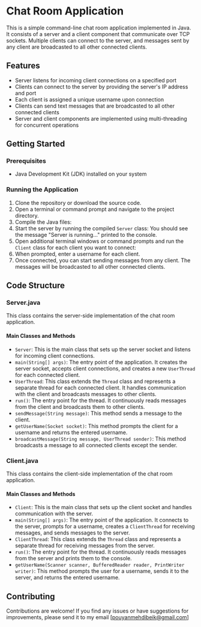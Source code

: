 # Chat Room Application

This is a simple command-line chat room application implemented in Java. It consists of a server and a client component that communicate over TCP sockets. Multiple clients can connect to the server, and messages sent by any client are broadcasted to all other connected clients.

## Features

- Server listens for incoming client connections on a specified port
- Clients can connect to the server by providing the server's IP address and port
- Each client is assigned a unique username upon connection
- Clients can send text messages that are broadcasted to all other connected clients
- Server and client components are implemented using multi-threading for concurrent operations

## Getting Started

### Prerequisites

- Java Development Kit (JDK) installed on your system

### Running the Application

1. Clone the repository or download the source code.
2. Open a terminal or command prompt and navigate to the project directory.
3. Compile the Java files:
4. Start the server by running the compiled `Server` class:
You should see the message "Server is running..." printed to the console.
5. Open additional terminal windows or command prompts and run the `Client` class for each client you want to connect:
6. When prompted, enter a username for each client.
7. Once connected, you can start sending messages from any client. The messages will be broadcasted to all other connected clients.

## Code Structure

### Server.java

This class contains the server-side implementation of the chat room application.

#### Main Classes and Methods

- `Server`: This is the main class that sets up the server socket and listens for incoming client connections.
- `main(String[] args)`: The entry point of the application. It creates the server socket, accepts client connections, and creates a new `UserThread` for each connected client.
- `UserThread`: This class extends the `Thread` class and represents a separate thread for each connected client. It handles communication with the client and broadcasts messages to other clients.
- `run()`: The entry point for the thread. It continuously reads messages from the client and broadcasts them to other clients.
- `sendMessage(String message)`: This method sends a message to the client.
- `getUserName(Socket socket)`: This method prompts the client for a username and returns the entered username.
- `broadcastMessage(String message, UserThread sender)`: This method broadcasts a message to all connected clients except the sender.

### Client.java

This class contains the client-side implementation of the chat room application.

#### Main Classes and Methods

- `Client`: This is the main class that sets up the client socket and handles communication with the server.
- `main(String[] args)`: The entry point of the application. It connects to the server, prompts for a username, creates a `ClientThread` for receiving messages, and sends messages to the server.
- `ClientThread`: This class extends the `Thread` class and represents a separate thread for receiving messages from the server.
- `run()`: The entry point for the thread. It continuously reads messages from the server and prints them to the console.
- `getUserName(Scanner scanner, BufferedReader reader, PrintWriter writer)`: This method prompts the user for a username, sends it to the server, and returns the entered username.

## Contributing

Contributions are welcome! If you find any issues or have suggestions for improvements, please send it to my email [pouyanmehdibeik@gmail.com]
